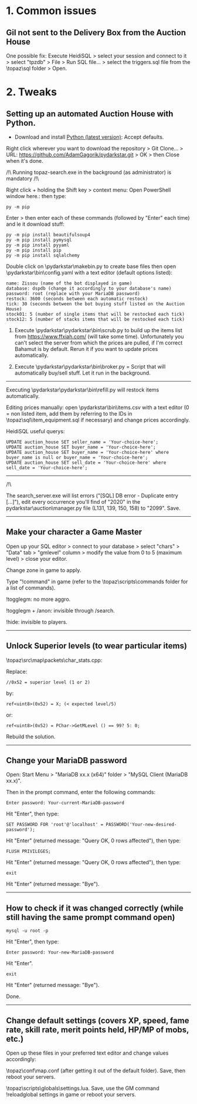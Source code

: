 # 1. Common issues

## Gil not sent to the Delivery Box from the Auction House

One possible fix: Execute HeidiSQL > select your session and connect to it > select "tpzdb" > File > Run SQL file... > select the triggers.sql file from the \topaz\sql folder > Open.

# 2. Tweaks

## Setting up an automated Auction House with Python.

* Download and install [Python (latest version)](https://www.python.org/downloads/): Accept defaults.

Right click wherever you want to download the repository > Git Clone... > URL: https://github.com/AdamGagorik/pydarkstar.git > OK > then Close when it's done.

/!\ Running topaz-search.exe in the background (as administrator) is mandatory /!\

Right click + holding the Shift key > context menu: Open PowerShell window here.: then type:

```
py -m pip
```

Enter > then enter each of these commands (followed by "Enter" each time) and le it download stuff:

```
py -m pip install beautifulsoup4
py -m pip install pymysql
py -m pip install pyyaml
py -m pip install pip
py -m pip install sqlalchemy
```

Double click on \pydarkstar\makebin.py to create base files then open \pydarkstar\bin\config.yaml with a text editor (default options listed):

```
name: Zissou (name of the bot displayed in game)
database: dspdb (change it accordingly to your database's name)
password: root (replace with your MariaDB password)
restock: 3600 (seconds between each automatic restock)
tick: 30 (seconds between the bot buying stuff listed on the Auction House)
stock01: 5 (number of single items that will be restocked each tick)
stock12: 5 (number of stacks items that will be restocked each tick)
```

1. Execute \pydarkstar\pydarkstar\bin\scrub.py to build up the items list from https://www.ffxiah.com/ (will take some time). Unfortunately you can't select the server from which the prices are pulled, if I'm correct Bahamut is by default. Rerun it if you want to update prices automatically.

2. Execute \pydarkstar\pydarkstar\bin\broker.py = Script that will automatically buy/sell stuff. Let it run in the background.

---

Executing \pydarkstar\pydarkstar\bin\refill.py will restock items automatically.

Editing prices manually: open \pydarkstar\bin\items.csv with a text editor (0 = non listed item, add them by referring to the IDs in \topaz\sql\item_equipment.sql if necessary) and change prices accordingly.

HeidiSQL useful querys:

```
UPDATE auction_house SET seller_name = 'Your-choice-here';
UPDATE auction_house SET buyer_name = 'Your-choice-here';
UPDATE auction_house SET buyer_name = 'Your-choice-here' where buyer_name is null or buyer_name = 'Your-choice-here';
UPDATE auction_house SET sell_date = 'Your-choice-here' where sell_date = 'Your-choice-here';
```

---

/!\

The search_server.exe will list errors ("[SQL] DB error - Duplicate entry [...]"), edit every occurrence you'll find of "2020" in the pydarkstar\auction\manager.py file (L131, 139, 150, 158) to "2099". Save. 

---

## Make your character a Game Master

Open up your SQL editor > connect to your database > select "chars" > "Data" tab > "gmlevel" column > modify the value from 0 to 5 (maximum level) > close your editor.

Change zone in game to apply.

Type "!command" in game (refer to the \topaz\scripts\commands folder for a list of commands).

!togglegm: no more aggro.

!togglegm + /anon: invisible through /search.

!hide: invisible to players.

---

## Unlock Superior levels (to wear particular items)

\topaz\src\map\packets\char_stats.cpp:

Replace:
```
//0x52 = superior level (1 or 2)
```

by:
```
ref<uint8>(0x52) = X; (< expected level/5)
```

or:
```
ref<uint8>(0x52) = PChar->GetMLevel () == 99? 5: 0;
```
Rebuild the solution.

---

## Change your MariaDB password

Open: Start Menu > "MariaDB xx.x (x64)" folder > "MySQL Client (MariaDB xx.x)".

Then in the prompt command, enter the following commands:

```
Enter password: Your-current-MariaDB-password
```
Hit "Enter", then type:

```
SET PASSWORD FOR 'root'@'localhost' = PASSWORD('Your-new-desired-password');
```
Hit "Enter" (returned message: "Query OK, 0 rows affected"), then type:

```
FLUSH PRIVILEGES;
```
Hit "Enter" (returned message: "Query OK, 0 rows affected"), then type:

```
exit
```
Hit "Enter" (returned message: "Bye").

---

## How to check if it was changed correctly (while still having the same prompt command open)

```
mysql -u root -p
```
Hit "Enter", then type:
```
Enter password: Your-new-MariaDB-password
```
Hit "Enter".
```
exit
```
Hit "Enter" (returned message: "Bye").

Done.

---

## Change default settings (covers XP, speed, fame rate, skill rate, merit points held, HP/MP of mobs, etc.)

Open up these files in your preferred text editor and change values accordingly: 

\topaz\conf\map.conf (after getting it out of the default folder). Save, then reboot your servers.

\topaz\scripts\globals\settings.lua. Save, use the GM command !reloadglobal settings in game or reboot your servers.
